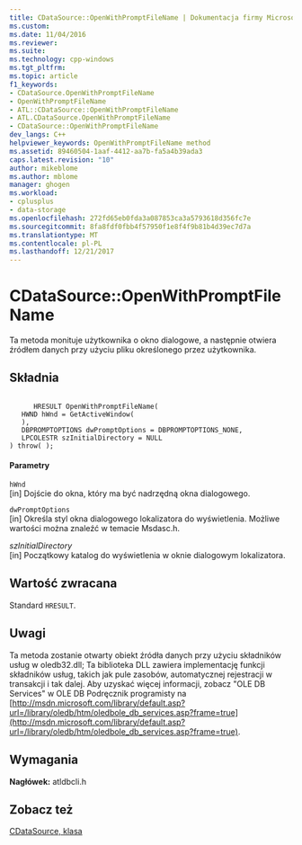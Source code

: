 ```yaml
---
title: CDataSource::OpenWithPromptFileName | Dokumentacja firmy Microsoft
ms.custom: 
ms.date: 11/04/2016
ms.reviewer: 
ms.suite: 
ms.technology: cpp-windows
ms.tgt_pltfrm: 
ms.topic: article
f1_keywords:
- CDataSource.OpenWithPromptFileName
- OpenWithPromptFileName
- ATL::CDataSource::OpenWithPromptFileName
- ATL.CDataSource.OpenWithPromptFileName
- CDataSource::OpenWithPromptFileName
dev_langs: C++
helpviewer_keywords: OpenWithPromptFileName method
ms.assetid: 89460504-1aaf-4412-aa7b-fa5a4b39ada3
caps.latest.revision: "10"
author: mikeblome
ms.author: mblome
manager: ghogen
ms.workload:
- cplusplus
- data-storage
ms.openlocfilehash: 272fd65eb0fda3a087853ca3a5793618d356fc7e
ms.sourcegitcommit: 8fa8fdf0fbb4f57950f1e8f4f9b81b4d39ec7d7a
ms.translationtype: MT
ms.contentlocale: pl-PL
ms.lasthandoff: 12/21/2017
---
```

# <a name="cdatasourceopenwithpromptfilename"></a>CDataSource::OpenWithPromptFileName
Ta metoda monituje użytkownika o okno dialogowe, a następnie otwiera źródłem danych przy użyciu pliku określonego przez użytkownika.  
  
## <a name="syntax"></a>Składnia  
  
```  
  
      HRESULT OpenWithPromptFileName(   
   HWND hWnd = GetActiveWindow(   
   ),   
   DBPROMPTOPTIONS dwPromptOptions = DBPROMPTOPTIONS_NONE,   
   LPCOLESTR szInitialDirectory = NULL    
) throw( );  
```  
  
#### <a name="parameters"></a>Parametry  
 `hWnd`  
 [in] Dojście do okna, który ma być nadrzędną okna dialogowego.  
  
 `dwPromptOptions`  
 [in] Określa styl okna dialogowego lokalizatora do wyświetlenia. Możliwe wartości można znaleźć w temacie Msdasc.h.  
  
 *szInitialDirectory*  
 [in] Początkowy katalog do wyświetlenia w oknie dialogowym lokalizatora.  
  
## <a name="return-value"></a>Wartość zwracana  
 Standard `HRESULT`.  
  
## <a name="remarks"></a>Uwagi  
 Ta metoda zostanie otwarty obiekt źródła danych przy użyciu składników usług w oledb32.dll; Ta biblioteka DLL zawiera implementację funkcji składników usług, takich jak pule zasobów, automatycznej rejestracji w transakcji i tak dalej. Aby uzyskać więcej informacji, zobacz "OLE DB Services" w OLE DB Podręcznik programisty na [http://msdn.microsoft.com/library/default.asp?url=/library/oledb/htm/oledbole_db_services.asp?frame=true](http://msdn.microsoft.com/library/default.asp?url=/library/oledb/htm/oledbole_db_services.asp?frame=true).  
  
## <a name="requirements"></a>Wymagania  
 **Nagłówek:** atldbcli.h  
  
## <a name="see-also"></a>Zobacz też  
 [CDataSource, klasa](../../data/oledb/cdatasource-class.md)